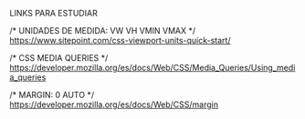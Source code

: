 LINKS PARA ESTUDIAR

/* UNIDADES DE MEDIDA: VW VH VMIN VMAX */
https://www.sitepoint.com/css-viewport-units-quick-start/


/* CSS MEDIA QUERIES */
https://developer.mozilla.org/es/docs/Web/CSS/Media_Queries/Using_media_queries


/* MARGIN: 0 AUTO */
https://developer.mozilla.org/es/docs/Web/CSS/margin